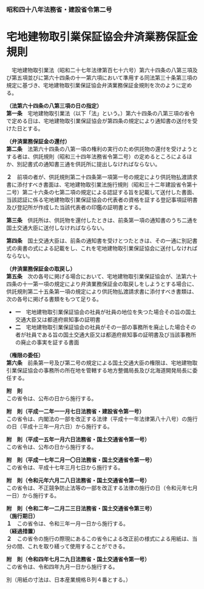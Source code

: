 ### 昭和四十八年法務省・建設省令第二号  
# 宅地建物取引業保証協会弁済業務保証金規則  
　宅地建物取引業法（昭和二十七年法律第百七十六号）第六十四条の八第三項及び第五項並びに第六十四条の十一第六項において準用する同法第三十条第三項の規定に基づき、宅地建物取引業保証協会弁済業務保証金規則を次のように定める。  
  
**（法第六十四条の八第三項の日の指定）**  
**第一条**　宅地建物取引業法（以下「法」という。）第六十四条の八第三項の省令で定める日は、宅地建物取引業保証協会が第四条の規定により通知書の送付を受けた日とする。  
  
**（弁済業務保証金の還付）**  
**第二条**　法第六十四条の八第一項の権利の実行のため供託物の還付を受けようとする者は、供託規則（昭和三十四年法務省令第二号）の定めるところによるほか、別記書式の通知書三通を供託所に提出しなければならない。  
  
**２**　前項の者が、供託規則第二十四条第一項第一号の規定により供託物払渡請求書に添付すべき書面は、宅地建物取引業法施行規則（昭和三十二年建設省令第十二号）第二十六条の七第二項の規定による認証する旨を記載して送付した書面、当該認証に係る宅地建物取引業保証協会の代表者の資格を証する登記事項証明書及び登記所が作成した当該代表者の印鑑の証明書とする。  
  
**第三条**　供託所は、供託物を還付したときは、前条第一項の通知書のうち二通を国土交通大臣に送付しなければならない。  
  
**第四条**　国土交通大臣は、前条の通知書を受けとつたときは、その一通に別記書式の奥書の式による記載をし、これを宅地建物取引業保証協会に送付しなければならない。  
  
**（弁済業務保証金の取戻し）**  
**第五条**　次の各号に掲げる場合において、宅地建物取引業保証協会が、法第六十四条の十一第一項の規定により弁済業務保証金の取戻しをしようとする場合に、供託規則第二十五条第一項の規定により供託物払渡請求書に添付すべき書類は、次の各号に掲げる書類をもつて足りる。  
* **一**　宅地建物取引業保証協会の社員が社員の地位を失つた場合その旨の国土交通大臣又は都道府県知事の証明書  
* **二**　宅地建物取引業保証協会の社員がその一部の事務所を廃止した場合その者が社員である旨の国土交通大臣又は都道府県知事の証明書及び当該事務所の廃止の事実を証する書面  
  
**（権限の委任）**  
**第六条**　前条第一号及び第二号の規定による国土交通大臣の権限は、宅地建物取引業保証協会の事務所の所在地を管轄する地方整備局長及び北海道開発局長に委任する。  
  
**附　則**  
この省令は、公布の日から施行する。  
  
**附　則（平成一二年一一月七日法務省・建設省令第一号）**  
この省令は、内閣法の一部を改正する法律（平成十一年法律第八十八号）の施行の日（平成十三年一月六日）から施行する。  
  
**附　則（平成一五年一月六日法務省・国土交通省令第一号）**  
この省令は、公布の日から施行する。  
  
**附　則（平成一七年二月一〇日法務省・国土交通省令第一号）**  
この省令は、平成十七年三月七日から施行する。  
  
**附　則（令和元年六月二八日法務省・国土交通省令第一号）**  
この省令は、不正競争防止法等の一部を改正する法律の施行の日（令和元年七月一日）から施行する。  
  
**附　則（令和二年一二月二三日法務省・国土交通省令第三号）**  
**（施行期日）**  
**１**　この省令は、令和三年一月一日から施行する。  
**（経過措置）**  
**２**　この省令の施行の際現にあるこの省令による改正前の様式による用紙は、当分の間、これを取り繕って使用することができる。  
  
**附　則（令和四年七月二九日法務省・国土交通省令第一号）**  
この省令は、令和四年九月一日から施行する。  
  
別（用紙の寸法は、日本産業規格Ｂ列４番とする。）  

          
        